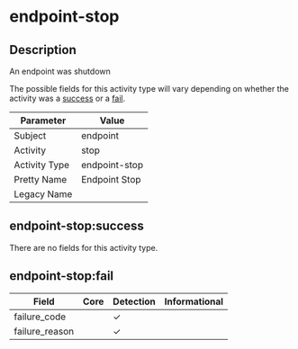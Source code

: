 endpoint-stop
=============

Description
-----------
An endpoint was shutdown

The possible fields for this activity type will vary depending on whether the activity was a [success](#endpoint-stopsuccess) or a [fail](#endpoint-stopfail).

| Parameter     | Value         |
| ------------- | ------------- |
| Subject       | endpoint      |
| Activity      | stop          |
| Activity Type | endpoint-stop |
| Pretty Name   | Endpoint Stop |
| Legacy Name   |               |

endpoint-stop:success
---------------------

There are no fields for this activity type.


endpoint-stop:fail
------------------

| Field          | Core | Detection | Informational |
| -------------- | ---- | --------- | ------------- |
| failure_code   |      | &#10003;  |               |
| failure_reason |      | &#10003;  |               |